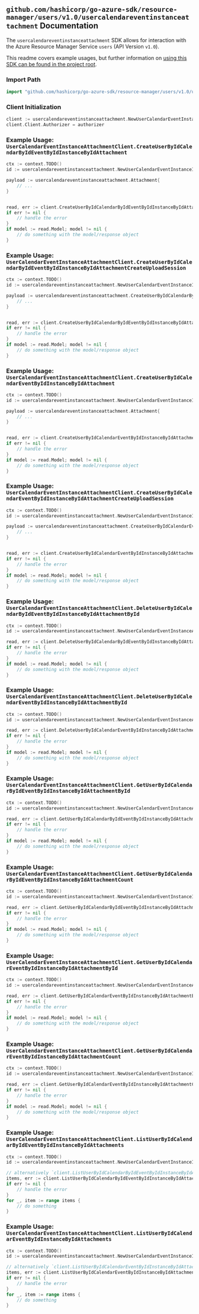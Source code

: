 
## `github.com/hashicorp/go-azure-sdk/resource-manager/users/v1.0/usercalendareventinstanceattachment` Documentation

The `usercalendareventinstanceattachment` SDK allows for interaction with the Azure Resource Manager Service `users` (API Version `v1.0`).

This readme covers example usages, but further information on [using this SDK can be found in the project root](https://github.com/hashicorp/go-azure-sdk/tree/main/docs).

### Import Path

```go
import "github.com/hashicorp/go-azure-sdk/resource-manager/users/v1.0/usercalendareventinstanceattachment"
```


### Client Initialization

```go
client := usercalendareventinstanceattachment.NewUserCalendarEventInstanceAttachmentClientWithBaseURI("https://management.azure.com")
client.Client.Authorizer = authorizer
```


### Example Usage: `UserCalendarEventInstanceAttachmentClient.CreateUserByIdCalendarByIdEventByIdInstanceByIdAttachment`

```go
ctx := context.TODO()
id := usercalendareventinstanceattachment.NewUserCalendarEventInstanceID("userIdValue", "eventIdValue", "eventId1Value")

payload := usercalendareventinstanceattachment.Attachment{
	// ...
}


read, err := client.CreateUserByIdCalendarByIdEventByIdInstanceByIdAttachment(ctx, id, payload)
if err != nil {
	// handle the error
}
if model := read.Model; model != nil {
	// do something with the model/response object
}
```


### Example Usage: `UserCalendarEventInstanceAttachmentClient.CreateUserByIdCalendarByIdEventByIdInstanceByIdAttachmentCreateUploadSession`

```go
ctx := context.TODO()
id := usercalendareventinstanceattachment.NewUserCalendarEventInstanceID("userIdValue", "eventIdValue", "eventId1Value")

payload := usercalendareventinstanceattachment.CreateUserByIdCalendarByIdEventByIdInstanceByIdAttachmentCreateUploadSessionRequest{
	// ...
}


read, err := client.CreateUserByIdCalendarByIdEventByIdInstanceByIdAttachmentCreateUploadSession(ctx, id, payload)
if err != nil {
	// handle the error
}
if model := read.Model; model != nil {
	// do something with the model/response object
}
```


### Example Usage: `UserCalendarEventInstanceAttachmentClient.CreateUserByIdCalendarEventByIdInstanceByIdAttachment`

```go
ctx := context.TODO()
id := usercalendareventinstanceattachment.NewUserCalendarEventInstanceID("userIdValue", "eventIdValue", "eventId1Value")

payload := usercalendareventinstanceattachment.Attachment{
	// ...
}


read, err := client.CreateUserByIdCalendarEventByIdInstanceByIdAttachment(ctx, id, payload)
if err != nil {
	// handle the error
}
if model := read.Model; model != nil {
	// do something with the model/response object
}
```


### Example Usage: `UserCalendarEventInstanceAttachmentClient.CreateUserByIdCalendarEventByIdInstanceByIdAttachmentCreateUploadSession`

```go
ctx := context.TODO()
id := usercalendareventinstanceattachment.NewUserCalendarEventInstanceID("userIdValue", "eventIdValue", "eventId1Value")

payload := usercalendareventinstanceattachment.CreateUserByIdCalendarEventByIdInstanceByIdAttachmentCreateUploadSessionRequest{
	// ...
}


read, err := client.CreateUserByIdCalendarEventByIdInstanceByIdAttachmentCreateUploadSession(ctx, id, payload)
if err != nil {
	// handle the error
}
if model := read.Model; model != nil {
	// do something with the model/response object
}
```


### Example Usage: `UserCalendarEventInstanceAttachmentClient.DeleteUserByIdCalendarByIdEventByIdInstanceByIdAttachmentById`

```go
ctx := context.TODO()
id := usercalendareventinstanceattachment.NewUserCalendarEventInstanceAttachmentID("userIdValue", "calendarIdValue", "eventIdValue", "eventId1Value", "attachmentIdValue")

read, err := client.DeleteUserByIdCalendarByIdEventByIdInstanceByIdAttachmentById(ctx, id)
if err != nil {
	// handle the error
}
if model := read.Model; model != nil {
	// do something with the model/response object
}
```


### Example Usage: `UserCalendarEventInstanceAttachmentClient.DeleteUserByIdCalendarEventByIdInstanceByIdAttachmentById`

```go
ctx := context.TODO()
id := usercalendareventinstanceattachment.NewUserCalendarEventInstanceAttachmentID("userIdValue", "calendarIdValue", "eventIdValue", "eventId1Value", "attachmentIdValue")

read, err := client.DeleteUserByIdCalendarEventByIdInstanceByIdAttachmentById(ctx, id)
if err != nil {
	// handle the error
}
if model := read.Model; model != nil {
	// do something with the model/response object
}
```


### Example Usage: `UserCalendarEventInstanceAttachmentClient.GetUserByIdCalendarByIdEventByIdInstanceByIdAttachmentById`

```go
ctx := context.TODO()
id := usercalendareventinstanceattachment.NewUserCalendarEventInstanceAttachmentID("userIdValue", "calendarIdValue", "eventIdValue", "eventId1Value", "attachmentIdValue")

read, err := client.GetUserByIdCalendarByIdEventByIdInstanceByIdAttachmentById(ctx, id)
if err != nil {
	// handle the error
}
if model := read.Model; model != nil {
	// do something with the model/response object
}
```


### Example Usage: `UserCalendarEventInstanceAttachmentClient.GetUserByIdCalendarByIdEventByIdInstanceByIdAttachmentCount`

```go
ctx := context.TODO()
id := usercalendareventinstanceattachment.NewUserCalendarEventInstanceID("userIdValue", "eventIdValue", "eventId1Value")

read, err := client.GetUserByIdCalendarByIdEventByIdInstanceByIdAttachmentCount(ctx, id)
if err != nil {
	// handle the error
}
if model := read.Model; model != nil {
	// do something with the model/response object
}
```


### Example Usage: `UserCalendarEventInstanceAttachmentClient.GetUserByIdCalendarEventByIdInstanceByIdAttachmentById`

```go
ctx := context.TODO()
id := usercalendareventinstanceattachment.NewUserCalendarEventInstanceAttachmentID("userIdValue", "calendarIdValue", "eventIdValue", "eventId1Value", "attachmentIdValue")

read, err := client.GetUserByIdCalendarEventByIdInstanceByIdAttachmentById(ctx, id)
if err != nil {
	// handle the error
}
if model := read.Model; model != nil {
	// do something with the model/response object
}
```


### Example Usage: `UserCalendarEventInstanceAttachmentClient.GetUserByIdCalendarEventByIdInstanceByIdAttachmentCount`

```go
ctx := context.TODO()
id := usercalendareventinstanceattachment.NewUserCalendarEventInstanceID("userIdValue", "eventIdValue", "eventId1Value")

read, err := client.GetUserByIdCalendarEventByIdInstanceByIdAttachmentCount(ctx, id)
if err != nil {
	// handle the error
}
if model := read.Model; model != nil {
	// do something with the model/response object
}
```


### Example Usage: `UserCalendarEventInstanceAttachmentClient.ListUserByIdCalendarByIdEventByIdInstanceByIdAttachments`

```go
ctx := context.TODO()
id := usercalendareventinstanceattachment.NewUserCalendarEventInstanceID("userIdValue", "eventIdValue", "eventId1Value")

// alternatively `client.ListUserByIdCalendarByIdEventByIdInstanceByIdAttachments(ctx, id)` can be used to do batched pagination
items, err := client.ListUserByIdCalendarByIdEventByIdInstanceByIdAttachmentsComplete(ctx, id)
if err != nil {
	// handle the error
}
for _, item := range items {
	// do something
}
```


### Example Usage: `UserCalendarEventInstanceAttachmentClient.ListUserByIdCalendarEventByIdInstanceByIdAttachments`

```go
ctx := context.TODO()
id := usercalendareventinstanceattachment.NewUserCalendarEventInstanceID("userIdValue", "eventIdValue", "eventId1Value")

// alternatively `client.ListUserByIdCalendarEventByIdInstanceByIdAttachments(ctx, id)` can be used to do batched pagination
items, err := client.ListUserByIdCalendarEventByIdInstanceByIdAttachmentsComplete(ctx, id)
if err != nil {
	// handle the error
}
for _, item := range items {
	// do something
}
```
